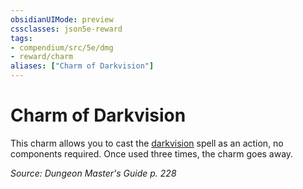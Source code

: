 ```yaml
---
obsidianUIMode: preview
cssclasses: json5e-reward
tags:
- compendium/src/5e/dmg
- reward/charm
aliases: ["Charm of Darkvision"]
---
```

# Charm of Darkvision

This charm allows you to cast the [darkvision](Mechanics/spells/darkvision.md) spell as an action, no components required. Once used three times, the charm goes away.

*Source: Dungeon Master's Guide p. 228*